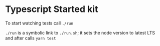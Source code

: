 # Typescript Started kit

To start watching tests call `./run`

`./run` is a symbolic link to `./run.sh`; it sets the node version to latest LTS and after calls `yarn test` 

